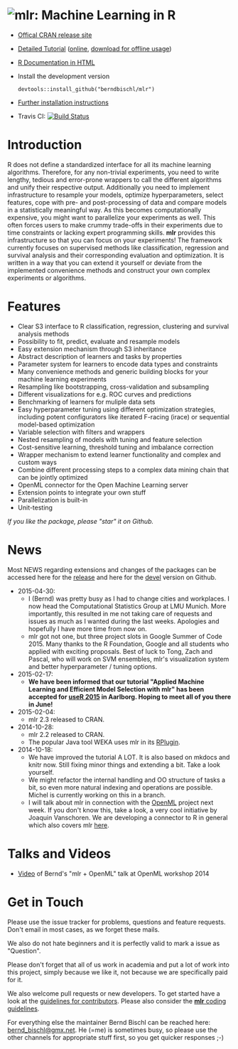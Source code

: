 ![mlr](https://raw.githubusercontent.com/berndbischl/mlr/gh-pages/images/mlrLogo_blue_141x64.png): Machine Learning in R
==========================

* [Offical CRAN release site](http://cran.r-project.org/web/packages/mlr/)
* [Detailed Tutorial](http://berndbischl.github.io/mlr/tutorial/html/) ([online](http://berndbischl.github.io/mlr/tutorial/html/), [download for offline usage](http://berndbischl.github.io/mlr/tutorial/mlr_tutorial.zip))
* [R Documentation in HTML](http://www.rdocumentation.org/packages/mlr)
* Install the development version

    ```splus
    devtools::install_github("berndbischl/mlr")
    ```

* [Further installation instructions](https://github.com/tudo-r/PackagesInfo/wiki/Installation-Information)
* Travis CI: [![Build Status](https://travis-ci.org/berndbischl/mlr.png)](https://travis-ci.org/berndbischl/mlr)


Introduction
============

R does not define a standardized interface for all its machine learning algorithms. Therefore, for any
non-trivial experiments, you need to write lengthy, tedious and error-prone wrappers to call the different
algorithms and unify their respective output. Additionally you need to implement infrastructure to resample
your models, optimize hyperparameters, select features, cope with pre- and post-processing of data and
compare models in a statistically meaningful way.
As this becomes computationally expensive, you might want to parallelize your experiments as well. This
often forces users to make crummy trade-offs in their experiments due to time constraints or lacking expert
programming skills. **mlr** provides this infrastructure so that you can focus on your experiments!
The framework currently focuses on supervised methods like classification, regression and survival analysis and
their corresponding evaluation and optimization. It is written in a way that you can extend it yourself or
deviate from the implemented convenience methods and construct your own complex experiments or algorithms.

Features
========

* Clear S3 interface to R classification, regression, clustering and survival analysis methods
* Possibility to fit, predict, evaluate and resample models
* Easy extension mechanism through S3 inheritance
* Abstract description of learners and tasks by properties
* Parameter system for learners to encode data types and constraints
* Many convenience methods and generic building blocks for your
  machine learning experiments
* Resampling like bootstrapping, cross-validation and subsampling
* Different visualizations for e.g. ROC curves and predictions
* Benchmarking of learners for muliple data sets
* Easy hyperparameter tuning using different optimization strategies, including potent configurators
  like iterated F-racing (irace) or sequential model-based optimization
* Variable selection with filters and wrappers
* Nested resampling of models with tuning and feature selection
* Cost-sensitive learning, threshold tuning and imbalance correction
* Wrapper mechanism to extend learner functionality and complex and custom ways
* Combine different processing steps to a complex data mining chain that can be jointly optimized
* OpenML connector for the Open Machine Learning server
* Extension points to integrate your own stuff
* Parallelization is built-in
* Unit-testing

*If you like the package, please "star" it on Github.*


News
====
Most NEWS regarding extensions and changes of the packages can be accessed here for the
[release](http://cran.r-project.org/web/packages/mlr/NEWS) and here for the
[devel](https://github.com/berndbischl/mlr/blob/master/NEWS) version on Github.

* 2015-04-30:
  * I (Bernd) was pretty busy as I had to change cities and workplaces. I now head the Computational Statistics Group at LMU Munich. More importantly, this resulted in me not taking care of requests and issues as much as I wanted during the last weeks. Apologies and hopefully I have more time from now on.  
  * mlr got not one, but three project slots in Google Summer of Code 2015. Many thanks to the R Foundation, Google and all students who applied with exciting proposals. Best of luck to Tong, Zach and Pascal, who will work on SVM ensembles, mlr's visualization system and better hyperparameter / tuning options.
* 2015-02-17:
  * **We have been informed that our tutorial "Applied Machine Learning and Efficient Model Selection with mlr" has been accepted for [useR 2015](http://user2015.math.aau.dk/) in Aarlborg. Hoping to meet all of you there in June!**
* 2015-02-04:
  * mlr 2.3 released to CRAN.
* 2014-10-28:
  * mlr 2.2 released to CRAN.
  * The popular Java tool WEKA uses mlr in its [RPlugin](http://weka.sourceforge.net/packageMetaData/RPlugin/index.html).
* 2014-10-18:
  * We have improved the tutorial A LOT. It is also based on mkdocs and knitr now. Still fixing minor things and extending a bit. Take a look yourself.
  * We might refactor the internal handling and OO structure of tasks a bit, so even more natural indexing and operations are possible. Michel is currently working on this in a branch.
  * I will talk about mlr in connection with the [OpenML](http://www.openml.org) project next week. If you don't know this, take a look, a very cool initiative by Joaquin Vanschoren. We are developing a connector to R in general which also covers mlr [here](https://github.com/openml/r).


Talks and Videos
================
* [Video](http://www.youtube.com/watch?v=rzjkT1uLNi4) of Bernd's "mlr + OpenML" talk at OpenML workshop 2014


Get in Touch
============

Please use the issue tracker for problems, questions and feature requests. 
Don't email in most cases, as we forget these mails. 

We also do not hate beginners and it is perfectly valid to mark a issue as "Question".

Please don't forget that all of us work in academia and put a lot of work into this project, simply because we like it, not because we are specifically paid for it.

We also welcome pull requests or new developers.
To get started have a look at the [guidelines for contributors](https://github.com/berndbischl/mlr/wiki/Setup-and-Contribution-Guidelines).
Please also consider the [**mlr** coding guidelines](https://github.com/berndbischl/mlr/wiki/mlr-Coding-Guidelines).

For everything else the maintainer Bernd Bischl can be reached here: bernd_bischl@gmx.net.
He (=me) is sometimes busy, so please use the other channels for appropriate stuff first, so you get quicker responses ;-)


